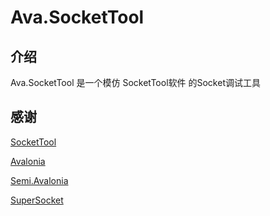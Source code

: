 # Ava.SocketTool


## 介绍
Ava.SocketTool 是一个模仿 SocketTool软件 的Socket调试工具

## 感谢

[SocketTool](https://gitee.com/chengjianxi/SocketTool)

[Avalonia](https://github.com/AvaloniaUI/Avalonia)

[Semi.Avalonia](https://github.com/irihitech/Semi.Avalonia)

[SuperSocket](https://github.com/kerryjiang/SuperSocket)

